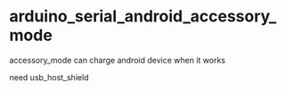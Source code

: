 # arduino_serial_android_accessory_mode
accessory_mode can charge android device when it works

need usb_host_shield
